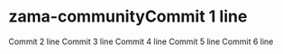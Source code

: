 # zama-communityCommit 1 line
Commit 2 line
Commit 3 line
Commit 4 line
Commit 5 line
Commit 6 line
